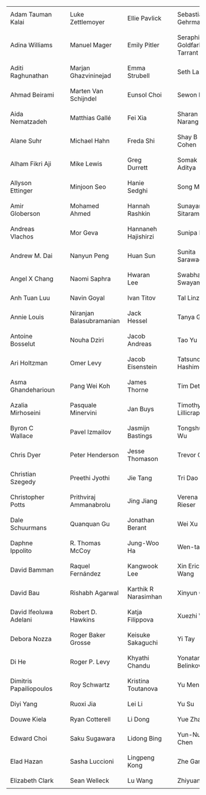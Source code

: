 <style>
  td, th {
    padding: 10px; /* Adjust the padding as needed */
  }
</style>


<table>
<tr><td>Adam Tauman Kalai</td>  <td></td>  <td>Luke Zettlemoyer</td>  <td>Ellie Pavlick</td>  <td></td>  <td>Sebastian Gehrmann</td></tr>
<tr><td>Adina Williams</td>  <td></td>  <td>Manuel Mager</td>  <td>Emily Pitler</td>  <td></td>  <td>Seraphina Goldfarb-Tarrant</td></tr>
<tr><td>Aditi Raghunathan</td>  <td></td>  <td>Marjan Ghazvininejad</td>  <td>Emma Strubell</td>  <td></td>  <td>Seth Lazar</td></tr>
<tr><td>Ahmad Beirami</td>  <td></td>  <td>Marten Van Schijndel</td>  <td>Eunsol Choi</td>  <td></td>  <td>Sewon Min</td></tr>
<tr><td>Aida Nematzadeh</td>  <td></td>  <td>Matthias Gallé</td>  <td>Fei Xia</td>  <td></td>  <td>Sharan Narang</td></tr>
<tr><td>Alane Suhr</td>  <td></td>  <td>Michael Hahn</td>  <td>Freda Shi</td>  <td></td>  <td>Shay B Cohen</td></tr>
<tr><td>Alham Fikri Aji</td>  <td></td>  <td>Mike Lewis</td>  <td>Greg Durrett</td>  <td></td>  <td>Somak Aditya</td></tr>
<tr><td>Allyson Ettinger</td>  <td></td>  <td>Minjoon Seo</td>  <td>Hanie Sedghi</td>  <td></td>  <td>Song Mei</td></tr>
<tr><td>Amir Globerson</td>  <td></td>  <td>Mohamed Ahmed</td>  <td>Hannah Rashkin</td>  <td></td>  <td>Sunayana Sitaram</td></tr>
<tr><td>Andreas Vlachos</td>  <td></td>  <td>Mor Geva</td>  <td>Hannaneh Hajishirzi</td>  <td></td>  <td>Sunipa Dev</td></tr>
<tr><td>Andrew M. Dai</td>  <td></td>  <td>Nanyun Peng</td>  <td>Huan Sun</td>  <td></td>  <td>Sunita Sarawagi</td></tr>
<tr><td>Angel X Chang</td>  <td></td>  <td>Naomi Saphra</td>  <td>Hwaran Lee</td>  <td></td>  <td>Swabha Swayamdipta</td></tr>
<tr><td>Anh Tuan Luu</td>  <td></td>  <td>Navin Goyal</td>  <td>Ivan Titov</td>  <td></td>  <td>Tal Linzen</td></tr>
<tr><td>Annie Louis</td>  <td></td>  <td>Niranjan Balasubramanian</td>  <td>Jack Hessel</td>  <td></td>  <td>Tanya Goyal</td></tr>
<tr><td>Antoine Bosselut</td>  <td></td>  <td>Nouha Dziri</td>  <td>Jacob Andreas</td>  <td></td>  <td>Tao Yu</td></tr>
<tr><td>Ari Holtzman</td>  <td></td>  <td>Omer Levy</td>  <td>Jacob Eisenstein</td>  <td></td>  <td>Tatsunori Hashimoto</td></tr>
<tr><td>Asma Ghandeharioun</td>  <td></td>  <td>Pang Wei Koh</td>  <td>James Thorne</td>  <td></td>  <td>Tim Dettmers</td></tr>
<tr><td>Azalia Mirhoseini</td>  <td></td>  <td>Pasquale Minervini</td>  <td>Jan Buys</td>  <td></td>  <td>Timothy P Lillicrap</td></tr>
<tr><td>Byron C Wallace</td>  <td></td>  <td>Pavel Izmailov</td>  <td>Jasmijn Bastings</td>  <td></td>  <td>Tongshuang Wu</td></tr>
<tr><td>Chris Dyer</td>  <td></td>  <td>Peter Henderson</td>  <td>Jesse Thomason</td>  <td></td>  <td>Trevor Cohn</td></tr>
<tr><td>Christian Szegedy</td>  <td></td>  <td>Preethi Jyothi</td>  <td>Jie Tang</td>  <td></td>  <td>Tri Dao</td></tr>
<tr><td>Christopher Potts</td>  <td></td>  <td>Prithviraj Ammanabrolu</td>  <td>Jing Jiang</td>  <td></td>  <td>Verena Rieser</td></tr>
<tr><td>Dale Schuurmans</td>  <td></td>  <td>Quanquan Gu</td>  <td>Jonathan Berant</td>  <td></td>  <td>Wei Xu</td></tr>
<tr><td>Daphne Ippolito</td>  <td></td>  <td>R. Thomas McCoy</td>  <td>Jung-Woo Ha</td>  <td></td>  <td>Wen-tau Yih</td></tr>
<tr><td>David Bamman</td>  <td></td>  <td>Raquel Fernández</td>  <td>Kangwook Lee</td>  <td></td>  <td>Xin Eric Wang</td></tr>
<tr><td>David Bau</td>  <td></td>  <td>Rishabh Agarwal</td>  <td>Karthik R Narasimhan</td>  <td></td>  <td>Xinyun Chen</td></tr>
<tr><td>David Ifeoluwa Adelani</td>  <td></td>  <td>Robert D. Hawkins</td>  <td>Katja Filippova</td>  <td></td>  <td>Xuezhi Wang</td></tr>
<tr><td>Debora Nozza</td>  <td></td>  <td>Roger Baker Grosse</td>  <td>Keisuke Sakaguchi</td>  <td></td>  <td>Yi Tay</td></tr>
<tr><td>Di He</td>  <td></td>  <td>Roger P. Levy</td>  <td>Khyathi Chandu</td>  <td></td>  <td>Yonatan Belinkov</td></tr>
<tr><td>Dimitris Papailiopoulos</td>  <td></td>  <td>Roy Schwartz</td>  <td>Kristina Toutanova</td>  <td></td>  <td>Yu Meng</td></tr>
<tr><td>Diyi Yang</td>  <td></td>  <td>Ruoxi Jia</td>  <td>Lei Li</td>  <td></td>  <td>Yu Su</td></tr>
<tr><td>Douwe Kiela</td>  <td></td>  <td>Ryan Cotterell</td>  <td>Li Dong</td>  <td></td>  <td>Yue Zhang</td></tr>
<tr><td>Edward Choi</td>  <td></td>  <td>Saku Sugawara</td>  <td>Lidong Bing</td>  <td></td>  <td>Yun-Nung Chen</td></tr>
<tr><td>Elad Hazan</td>  <td></td>  <td>Sasha Luccioni</td>  <td>Lingpeng Kong</td>  <td></td>  <td>Zhe Gan</td></tr>
<tr><td>Elizabeth Clark</td>  <td></td>  <td>Sean Welleck</td>  <td>Lu Wang</td>  <td></td>  <td>Zhiyuan Liu</td></tr>
</table>

